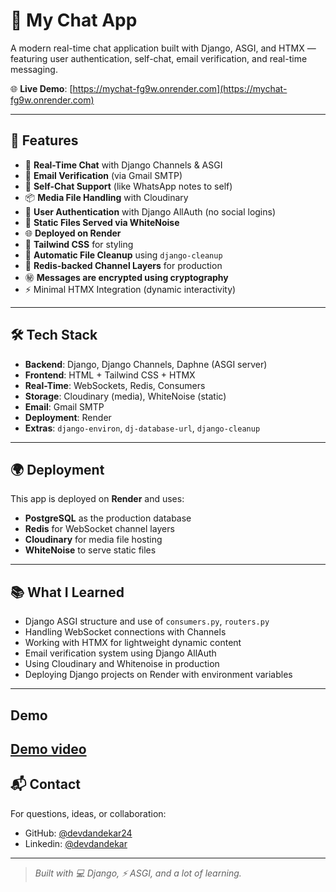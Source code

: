 # 💬 My Chat App

A modern real-time chat application built with Django, ASGI, and HTMX — featuring user authentication, self-chat, email verification, and real-time messaging.

🌐 **Live Demo**: [https://mychat-fg9w.onrender.com](https://mychat-fg9w.onrender.com)

---

## 🚀 Features

- 🧠 **Real-Time Chat** with Django Channels & ASGI  
- 📧 **Email Verification** (via Gmail SMTP)  
- 💬 **Self-Chat Support** (like WhatsApp notes to self)  
- 📦 **Media File Handling** with Cloudinary  
- 🔐 **User Authentication** with Django AllAuth (no social logins)  
- 📄 **Static Files Served via WhiteNoise**  
- 🌐 **Deployed on Render**  
- 💅 **Tailwind CSS** for styling  
- 🧹 **Automatic File Cleanup** using `django-cleanup`  
- 🔁 **Redis-backed Channel Layers** for production
- ㊙️ **Messages are encrypted using cryptography**
- ⚡ Minimal HTMX Integration (dynamic interactivity)  

---

## 🛠️ Tech Stack

- **Backend**: Django, Django Channels, Daphne (ASGI server)  
- **Frontend**: HTML + Tailwind CSS + HTMX  
- **Real-Time**: WebSockets, Redis, Consumers  
- **Storage**: Cloudinary (media), WhiteNoise (static)  
- **Email**: Gmail SMTP  
- **Deployment**: Render  
- **Extras**: `django-environ`, `dj-database-url`, `django-cleanup`  

---

## 🌍 Deployment

This app is deployed on **Render** and uses:
- **PostgreSQL** as the production database  
- **Redis** for WebSocket channel layers  
- **Cloudinary** for media file hosting  
- **WhiteNoise** to serve static files  

---

## 📚 What I Learned

- Django ASGI structure and use of `consumers.py`, `routers.py`  
- Handling WebSocket connections with Channels  
- Working with HTMX for lightweight dynamic content  
- Email verification system using Django AllAuth  
- Using Cloudinary and Whitenoise in production  
- Deploying Django projects on Render with environment variables  

---
## Demo
[Demo video](https://youtu.be/0NzLcS1XeYY)
---

## 📬 Contact

For questions, ideas, or collaboration:
- GitHub: [@devdandekar24](https://github.com/devdandekar24)
- Linkedin: [@devdandekar](https://www.linkedin.com/in/dev-dandekar)
---

> _Built with 💻 Django, ⚡ ASGI, and a lot of learning._
